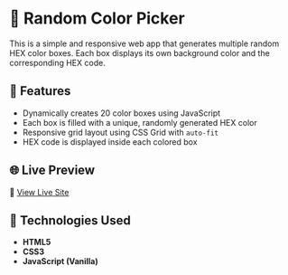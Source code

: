 # 🎨 Random Color Picker

This is a simple and responsive web app that generates multiple random HEX color boxes. Each box displays its own background color and the corresponding HEX code.

## 🔧 Features

- Dynamically creates 20 color boxes using JavaScript
- Each box is filled with a unique, randomly generated HEX color
- Responsive grid layout using CSS Grid with `auto-fit`
- HEX code is displayed inside each colored box

## 🌐 Live Preview
🔗 [View Live Site](https://tubhyam14.github.io/randomColorGenerator/) 


## 🧪 Technologies Used

- **HTML5**
- **CSS3**
- **JavaScript (Vanilla)**
